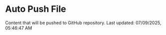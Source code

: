 # Auto Push File

Content that will be pushed to GitHub repository.
Last updated: 07/09/2025, 05:46:47 AM